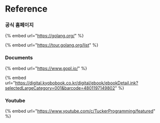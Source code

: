 # Reference

### 공식 홈페이지 

{% embed url="https://golang.org/" %}

{% embed url="https://tour.golang.org/list" %}



### Documents

{% embed url="https://www.gopl.io/" %}

{% embed url="https://digital.kyobobook.co.kr/digital/ebook/ebookDetail.ink?selectedLargeCategory=001&barcode=4801197149802" %}



### Youtube

{% embed url="https://www.youtube.com/c/TuckerProgramming/featured" %}

